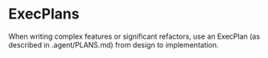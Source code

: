# ExecPlans

When writing complex features or significant refactors, use an ExecPlan (as described in .agent/PLANS.md) from design to implementation.